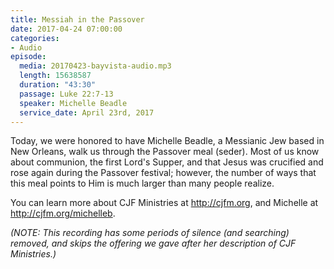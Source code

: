 ```yaml
---
title: Messiah in the Passover
date: 2017-04-24 07:00:00
categories:
- Audio
episode:
  media: 20170423-bayvista-audio.mp3
  length: 15638587
  duration: "43:30"
  passage: Luke 22:7-13
  speaker: Michelle Beadle
  service_date: April 23rd, 2017
---
```

Today, we were honored to have Michelle Beadle, a Messianic Jew based in New Orleans, walk us through the Passover meal (seder). Most of us know about communion, the first Lord's Supper, and that Jesus was crucified and rose again during the Passover festival; however, the number of ways that this meal points to Him is much larger than many people realize.

You can learn more about CJF Ministries at <http://cjfm.org>, and Michelle at <http://cjfm.org/michelleb>.

_(NOTE: This recording has some periods of silence (and searching) removed, and skips the offering we gave after her description of CJF Ministries.)_